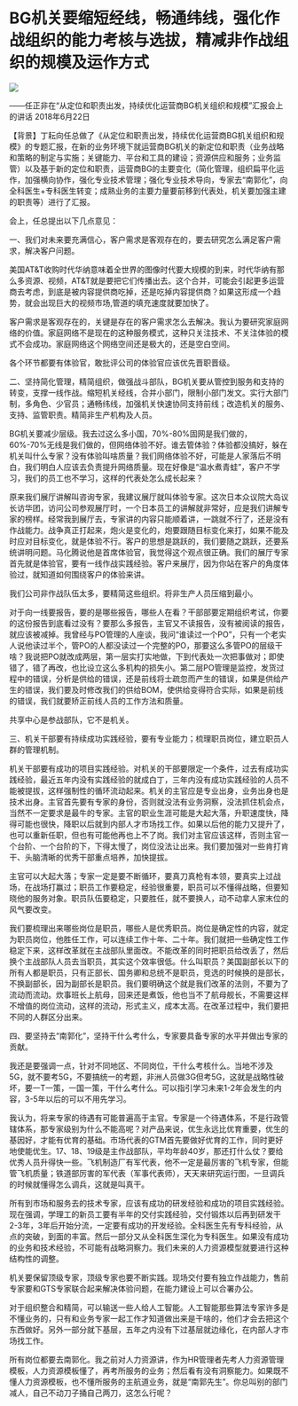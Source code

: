 # BG机关要缩短经线，畅通纬线，强化作战组织的能力考核与选拔，精减非作战组织的规模及运作方式
<img class="pv" src="https://api.visitor.plantree.me/visitor-badge/pv?namespace=plantree.me&key=renzhengfei-speeches/BG机关要缩短经线畅通纬线强化作战组织的能力考核与选拔精减非作战组织的规模及运作.md">


——任正非在“从定位和职责出发，持续优化运营商BG机关组织和规模”汇报会上的讲话
2018年6月22日



【背景】丁耘向任总做了《从定位和职责出发，持续优化运营商BG机关组织和规模》的专题汇报，在新的业务环境下就运营商BG机关的新定位和职责（业务战略和策略的制定与实施；关键能力、平台和工具的建设；资源供应和服务；业务监管）以及基于新的定位和职责，运营商BG的主要变化（简化管理，组织扁平化运作，加强横向协作，强化专业技术管理；强化专业技术导向，专家去“南郭化”，向全科医生+专科医生转变；成熟业务的主要力量要前移到代表处，机关要加强主建的职责等）进行了汇报。

会上，任总提出以下几点意见：

一、我们对未来要充满信心，客户需求是客观存在的，要去研究怎么满足客户需求，解决客户问题。

美国AT&T收购时代华纳意味着全世界的图像时代要大规模的到来，时代华纳有那么多资源、视频，AT&T就是要把它们传播出去。这个合并，可能会引起更多运营商去考虑，到底是被内容提供商吃掉，还是吃掉内容提供商？如果这形成一个趋势，就会出现巨大的视频市场,管道的填充速度就要加快了。

客户需求是客观存在的，关键是存在的客户需求怎么去解决。我认为要研究家庭网络的价值。家庭网络不是现在的这种服务模式，这种只关注技术、不关注体验的模式不会成功。家庭网络这个网络空间还是极大的，还是空白空间。

各个环节都要有体验官，敢批评公司的体验官应该优先晋职晋级。

二、坚持简化管理，精简组织，做强战斗部队，BG机关要从管控到服务和支持的转变，支撑一线作战。缩短机关经线，合并小部门，限制小部门发文。实行大部门制，多角色、少官员；通畅纬线，加强机关快速协同支持前线；改造机关的服务、支持、监管职责。精简非生产机构及人员。

BG机关要减少层级。我去过这么多小国，70%-80%固网是我们做的，60%-70%无线是我们做的，但网络体验不好。谁去管体验？体验都没搞好，躲在机关叫什么专家？没有体验叫啥质量？我们网络体验不好，可能是人家落后不明白，我们明白人应该去负责提升网络质量。现在好像是“温水煮青蛙”，客户不学习，我们的员工也不学习，这样的代表处怎么成长起来？

原来我们展厅讲解叫咨询专家，我建议展厅就叫体验专家。这次日本众议院大岛议长访华团，访问公司参观展厅时，一个日本员工的讲解就非常好，应是我们讲解专家的榜样。经常我到展厅去，专家讲的内容只能顺着讲，一跳就不行了，还是没有作战能力。战争真正打起来，炮火是变化的，炮要跟随目标变化来打，如果不能及时应对目标变化，就是体验不行。客户的思想是跳跃的，我们要随之跳跃，还要系统讲明问题。马化腾说他是首席体验官，我觉得这个观点很正确。我们的展厅专家首先就是体验官，要有一线作战实践经验。客户来展厅，因为你站在客户的角度体验过，就知道如何围绕客户的体验来讲。

我们公司非作战队伍太多，要精简这些组织。将非生产人员压缩到最小。

对于向一线要报告，要的是哪些报告，哪些人在看？干部部要定期组织考试，你要的这份报告到底看过没有？要那么多报告，主官又不读报告，没有被阅读的报告，就应该被减掉。我曾经与PO管理的人座谈，我问“谁读过一个PO”，只有一个老实人说他读过半个，管PO的人都没读过一个完整的PO，那要这么多管PO的层级干啥？我说把PO就改成两层，第一层实打实地做，下到代表处一次把事做对；即使错了，错了再改，也比设立这么多机构的损失小。第二层PO管理是监控，发货过程中的错误，分析是供给的错误，还是前线将士疏忽而产生的错误，如果是供给产生的错误，我们要及时修改我们的供给BOM，使供给变得符合实际，如果是前线的错误，我们就要矫正前线人员的工作方法和质量。

共享中心是参战部队，它不是机关。

三、机关干部要有持续成功实践经验，要有专业能力；梳理职员岗位，建立职员人群的管理机制。

机关干部要有成功的项目实践经验。对机关的干部要限定一个条件，过去有成功实践经验，最近五年内没有实践经验的就成白丁，三年内没有成功实践经验的人员不能被提拔，这样强制性的循环流动起来。机关的主官应是专业出身，业务出身也是技术出身。主官首先要有专家的身份，否则就没法有业务洞察，没法抓住机会点，当然不一定要求是最牛的专家。主官的职业生涯可能是大起大落，升职速度快，降得可能也很快，降职以后就到内部人才市场找工作。如果以后他的能力又提升了，也可以重新任职，但也有可能他再也上不了岗。我们对主官应该这样，否则主官一个台阶、一个台阶的下，下得太慢了，岗位没法让出来。我们要加强对一些肯打肯干、头脑清晰的优秀干部重点培养，加快提拔。

主官可以大起大落；专家一定是要不断循环，要真刀真枪有本领，要真实上过战场，在战场打赢过；职员工作要稳定，经验很重要，职员可以不懂得战略，但要知晓他的服务对象。职员队伍要稳定，只要胜任，就不要换人，动不动拿人家末位的风气要改变。

我们要梳理出来哪些岗位是职员，哪些人是优秀职员。岗位是确定性的内容，就定为职员岗位，他胜任工作，可以连续工作十年、二十年。我们就把一些确定性工作稳定下来，这样改革就在主战部队里面改。不能改革的同时把职员给改丢了，然后换个主战部队人员去当职员，其实这个效率很低。什么叫职员？美国副部长以下的所有人都是职员，只有正部长、国务卿和总统不是职员，竞选的时候换的是部长，不换副部长，因为副部长是职员。我们要明确这个就是我们改革的法则，不要为了流动而流动。炊事班长上航母，回来还是煮饭，他也当不了航母舰长，不需要这样不增值的岗位流动，这样的流动，形式主义，成本太高。在改革过程中，我们要把不同的人群区分出来。

四、要坚持去“南郭化”，坚持干什么考什么，专家要具备专家的水平并做出专家的贡献。

我还是要强调一点，针对不同地区、不同岗位，干什么考核什么。当地不涉及5G，就不要考5G，不要搞统一的考题，非洲人员做3G但考5G，这就是战略性破坏，要一T一策，一国一策，干什么考什么。可以指引学习未来1-2年会发生的内容，3-5年以后的可以不用先学习。

我认为，将来专家的待遇有可能普遍高于主官。专家是一个待遇体系，不是行政管辖体系，那专家级别为什么不能高呢？对产品来说，优生永远比优育重要，优生的基因好，才能有优育的基础。市场代表的GTM首先要做好优育的工作，同时更好地使能优生。17、18、19级是主作战部队，平均年龄40岁，那还打什么仗？要给优秀人员升得快一些。飞机制造厂有军代表，他不一定是最厉害的飞机专家，但能管飞机质量；铁道部厉害的军代表（军事代表师），天天来研究运行图，一旦调兵的时候就懂得怎么调兵，这就是叫真干。

所有到市场和服务去的技术专家，应该有成功的研发经验和成功的项目实践经验。现在强调，学理工的新员工要有半年的交付实践经验，交付锻炼以后再到研发干2-3年，3年后开始分流，一定要有成功的开发经验。全科医生先有专科经验，从点的突破，到面的丰富。然后一部分又从全科医生深化为专科医生。如果没有成功的业务和技术经验，不可能有战略洞察力。我们未来的人力资源模型就要进行这种结构性的调整。

机关要保留顶级专家，顶级专家也要不断实践。现场交付要有独立作战能力，售前专家要和GTS专家联合起来解决体验问题，在能力建设上可以合署办公。

对于组织整合和精简，可以输送一些人给人工智能。人工智能那些算法专家许多是不懂业务的，只有和业务专家一起工作才知道做出来是干啥的，他们才会去把这个东西做好。另外一部分就下基层，五年之内没有下过基层就边缘化，在内部人才市场找工作。

所有岗位都要去南郭化。我之前对人力资源讲，作为HR管理者先考人力资源管理模板，人力资源模板懂了，再考所服务的业务；然后看有没有洞察能力。如果既不懂人力资源模板，也不懂所服务的主航道业务，就是“南郭先生”。你总叫别的部门减人，自己不动刀子捅自己两刀，这怎么行呢？
